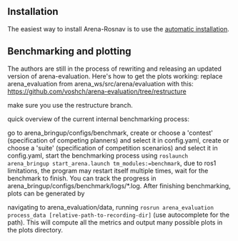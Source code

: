 ## Installation

The easiest way to install Arena-Rosnav is to use the [automatic installation](https://docs.arena-rosnav.org/en/latest/user_guides/installation/).

## Benchmarking and plotting 
The authors are still in the process of rewriting and releasing an updated version of arena-evaluation. Here's how to get the plots working: 
replace arena_evaluation from arena_ws/src/arena/evaluation with this: 
https://github.com/voshch/arena-evaluation/tree/restructure

make sure you use the restructure branch. 

 quick overview of the current internal benchmarking process:

go to arena_bringup/configs/benchmark,
create or choose a 'contest' (specification of competing planners) and select it in config.yaml,
create or choose a 'suite' (specification of competition scenarios) and select it in config.yaml,
start the benchmarking process using `roslaunch arena_bringup start_arena.launch tm_modules:=benchmark`,
due to ros1 limitations, the program may restart itself multiple times,
wait for the benchmark to finish. You can track the progress in arena_bringup/configs/benchmark/logs/*.log.
After finishing benchmarking, plots can be generated by

navigating to arena_evaluation/data,
running `rosrun arena_evaluation process_data [relative-path-to-recording-dir]` (use autocomplete for the path).
This will compute all the metrics and output many possible plots in the plots directory.
